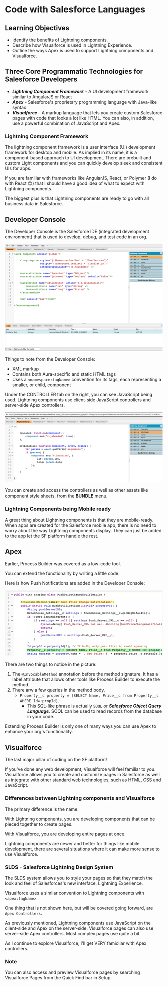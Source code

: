 # Code with Salesforce Languages

## Learning Objectives

- Identify the benefits of Lightning components.
- Describe how Visualforce is used in Lightning Experience.
- Outline the ways Apex is used to support Lightning components and Visualforce.

## Three Core Programmatic Technologies for Salesforce Developers

- ***Lightning Component Framework*** - A UI development framework similar to AngularJS or React
- ***Apex*** - Salesforce's proprietary programming language with Java-like syntax
- ***Visualforce*** - A markup language that lets you create custom Salesforce pages with code that looks a lot like HTML. You can also, in addition, use a powerful combination of JavaScript and Apex.

### Lightning Component Framework

The lightning component framework is a user interface (UI) development framework for desktop and mobile. As implied in its name, it is a component-based approach to UI development. There are prebuilt and custom Light components and you can quickly develop sleek and consistent UIs for apps.

If you are familiar with frameworks like AngularJS, React, or Polymer (I do with React 😊) that I should have a good idea of what to expect with Lightning components.

The biggest plus is that Lightning components are ready to go with all business data in Salesforce.

## Developer Console

The Developer Console is the Salesforce IDE (integrated development environment) that is used to develop, debug, and test code in an org.

![developer console](/assets/developer-console.png)

Things to note from the Developer Console:

- XML markup
- Contains both Aura-specific and static HTML tags
- Uses a `<namespace:tagName>` convention for its tags, each representing a smaller, or child, component

Under the CONTROLLER tab on the right, you can see JavaScript being used. Lightning components use client-side JavaScript controllers and server-side Apex controllers.

![Developer Console JavaScript](/assets/developer-console-javascript.png)

You can create and access the controllers as well as other assets like component style sheets, from the **BUNDLE** menu.

### Lightning Components being Mobile ready

A great thing about Lightning components is that they are mobile-ready. When apps are created for the Salesforce mobile app, there is no need to worry about the way Lightning components display. They can just be added to the app let the SF platform handle the rest.

## Apex

Earlier, Process Builder was covered as a low-code tool.

You can extend the functionality by writing a little code.

Here is how Push Notifications are added in the Developer Console:

![DC push notifications](/assets/developer-console-apex.png)

There are two things to notice in the picture:

1. The `@InvocableMethod` annotation before the method signature. It has a label attribute that allows other tools like Process Builder to execute the method.
2. There arw a few queries in the method body.
    - `Property__c property = [SELECT Name, Price__c from Property__c WHERE Id=:propId];`
        - This SQL-like phrase is actually `SOQL` or ***Salesforce Object Query Language***. SOQL can be used to read records from the database in your code.

Extending Process Builder is only one of many ways you can use Apex to enhance your org's functionality.

## Visualforce

The last major pillar of coding on the SF platform!

If you've done any web development, Visualforce will feel familiar to you. Visualforce allows you to create and customize pages in Salesforce as well as integrate with other standard web technologies, such as HTML, CSS and JavaScript.

### Differences between Lightning components and Visualforce

The primary difference is the name.

With Lightning components, you are developing components that can be pieced together to create pages.

With Visualforce, you are developing entire pages at once.

Lightning components are newer and better for things like mobile development, there are several situations where it can make more sense to use Visualforce.

### SLDS - Salesforce Lightning Design System

The SLDS system allows you to style your pages so that they match the look and feel of Salesforces's new interface, Lightning Experience.

Visualforce uses a similar convention to Lightning components with `<apex:tagName>`.

One thing that is not shown here, but will be covered going forward, are `Apex Controllers`.

As previously mentioned, Lightning components use JavaScript on the client-side and Apex on the server-side. Visualforce pages can also use server-side Apex controllers. Most complex pages use quite a bit.

As I continue to explore Visualforce, I'll get VERY famioliar with Apex controllers.

### Note

You can also access and preview Visualforce pages by searching Visualforce Pages from the Quick Find bar in Setup.
